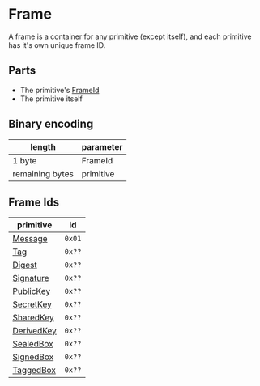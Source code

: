# Frame

A frame is a container for any primitive (except itself), and each primitive has it's own unique frame ID.

## Parts

- The primitive's [FrameId](#frame-ids)
- The primitive itself

## Binary encoding

| length          | parameter  |
| --------------- | ---------- |
| 1 byte          | FrameId    |
| remaining bytes | primitive  |

## Frame Ids

| primitive                               | id     |
| --------------------------------------- | ------ |
| [Message](./message.md)                 | `0x01` |
| [Tag](./tag.md)                         | `0x??` |
| [Digest](./digest.md)                   | `0x??` |
| [Signature](./signature.md)             | `0x??` |
| [PublicKey](./keys/public-key.md)       | `0x??` |
| [SecretKey](./keys/secret-key.md)       | `0x??` |
| [SharedKey](./keys/shared-key.md)       | `0x??` |
| [DerivedKey](./keys/derived-key.md)     | `0x??` |
| [SealedBox](./boxes/sealed-box.md)      | `0x??` |
| [SignedBox](./boxes/signed-box.md)      | `0x??` |
| [TaggedBox](./boxes/signed-box.md)      | `0x??` |